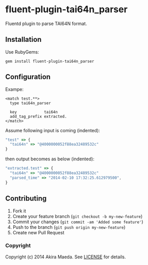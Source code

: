 # fluent-plugin-tai64n_parser

Fluentd plugin to parse TAI64N format.

## Installation

Use RubyGems:

```
gem install fluent-plugin-tai64n_parser
```

## Configuration

Exampe:

```
<match test.**>
  type tai64n_parser

  key            tai64n
  add_tag_prefix extracted.
</match>
```

Assume following input is coming (indented):

``` js
"test" => {
  "tai64n" => "@4000000052f88ea32489532c"
}
```

then output becomes as below (indented):

``` js
"extracted.test" => {
  "tai64n" => "@4000000052f88ea32489532c"
  "parsed_time" => "2014-02-10 17:32:25.612979500",
}
```

## Contributing

1. Fork it
2. Create your feature branch (`git checkout -b my-new-feature`)
3. Commit your changes (`git commit -am 'Added some feature'`)
4. Push to the branch (`git push origin my-new-feature`)
5. Create new Pull Request

### Copyright

Copyright (c) 2014 Akira Maeda. See [LICENSE](LICENSE) for details.
